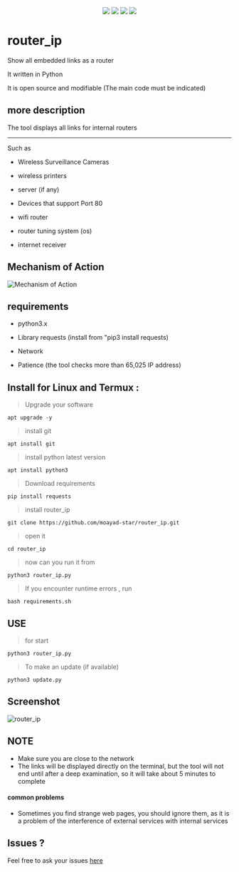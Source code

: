 <p align="center">
  <img src="https://img.shields.io/badge/Author-moayad--star-orange">
  <img src="https://img.shields.io/badge/Open%20Source-Yes-cyan?style=flat-square">
  <img src="https://img.shields.io/badge/Written%20In-Python-blue?style=flat-square">
  <img src="https://img.shields.io/badge/Version-v1.3-green">
</p>

# router_ip 

Show all embedded links as a router 

It written in Python 

It is open source and modifiable (The main code must be indicated) 


## more description 

The tool displays all links for internal routers 

***
Such as 


* Wireless Surveillance Cameras 

* wireless printers 

* server (if any) 

* Devices that support Port 80 

* wifi router 

* router tuning system (os) 

* internet receiver 


##  Mechanism of Action 


![Mechanism of Action](https://user-images.githubusercontent.com/60769512/185748020-f8242509-021b-476c-a11b-34eb5e25167c.jpg)



## requirements 

* python3.x


* Library requests (install from "pip3 install requests) 


* Network 


* Patience (the tool checks more than 65,025 IP address)


## Install for Linux and Termux :

> Upgrade your software
```
apt upgrade -y 
```

> install git

```
apt install git 
```

> install python latest version

```
apt install python3 
```

> Download requirements

```
pip install requests 
```

> install router_ip

```
git clone https://github.com/moayad-star/router_ip.git
```

> open it

```
cd router_ip 
```

> now can you run it from 

```
python3 router_ip.py 
```

> If you encounter runtime errors , run

```
bash requirements.sh
```


## USE 

> for start

```
python3 router_ip.py
```
> To make an update (if available)
```
python3 update.py 
```
## Screenshot 

![router_ip](https://user-images.githubusercontent.com/60769512/185744673-993faeec-a77b-4d41-8eb1-182cd6608181.png)


## NOTE 


* Make sure you are close to the network 
* The links will be displayed directly on the terminal, but the tool will not end until after a deep examination, so it will take about 5 minutes to complete 


#### common problems 

* Sometimes you find strange web pages, you should ignore them, as it is a problem of the interference of external services with internal services

## lssues ?
Feel free to ask your issues [here](https://github.com/moayad-star/router_ip/issues)
